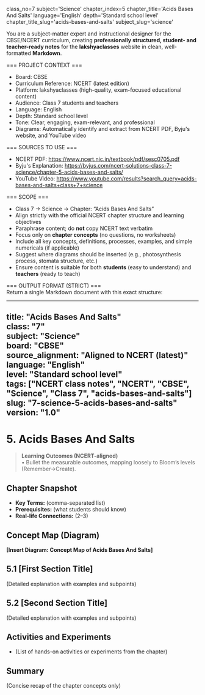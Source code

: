 class_no=7
subject='Science'
chapter_index=5
chapter_title='Acids Bases And Salts'
language='English'
depth='Standard school level'
chapter_title_slug='acids-bases-and-salts'
subject_slug='science'

You are a subject-matter expert and instructional designer for the CBSE/NCERT curriculum, creating **professionally structured, student- and teacher-ready notes** for the **lakshyaclasses** website in clean, well-formatted **Markdown**.

=== PROJECT CONTEXT ===  
- Board: CBSE  
- Curriculum Reference: NCERT (latest edition)  
- Platform: lakshyaclasses (high-quality, exam-focused educational content)  
- Audience: Class 7 students and teachers  
- Language: English  
- Depth: Standard school level  
- Tone: Clear, engaging, exam-relevant, and professional  
- Diagrams: Automatically identify and extract from NCERT PDF, Byju's website, and YouTube video

=== SOURCES TO USE ===  
- NCERT PDF: https://www.ncert.nic.in/textbook/pdf/sesc0705.pdf  
- Byju's Explanation: https://byjus.com/ncert-solutions-class-7-science/chapter-5-acids-bases-and-salts/  
- YouTube Video: https://www.youtube.com/results?search_query=acids-bases-and-salts+class+7+science

=== SCOPE ===  
- Class 7 → Science → Chapter: “Acids Bases And Salts”  
- Align strictly with the official NCERT chapter structure and learning objectives  
- Paraphrase content; do **not** copy NCERT text verbatim  
- Focus only on **chapter concepts** (no questions, no worksheets)  
- Include all key concepts, definitions, processes, examples, and simple numericals (if applicable)  
- Suggest where diagrams should be inserted (e.g., photosynthesis process, stomata structure, etc.)  
- Ensure content is suitable for both **students** (easy to understand) and **teachers** (ready to teach)

=== OUTPUT FORMAT (STRICT) ===  
Return a single Markdown document with this exact structure:

---
title: "Acids Bases And Salts"  
class: "7"  
subject: "Science"  
board: "CBSE"  
source_alignment: "Aligned to NCERT (latest)"  
language: "English"  
level: "Standard school level"  
tags: ["NCERT class notes", "NCERT", "CBSE", "Science", "Class 7", "acids-bases-and-salts"]  
slug: "7-science-5-acids-bases-and-salts"  
version: "1.0"  
---

# 5. Acids Bases And Salts

> **Learning Outcomes (NCERT-aligned)**  
> • Bullet the measurable outcomes, mapping loosely to Bloom’s levels (Remember→Create).

## Chapter Snapshot  
- **Key Terms:** (comma-separated list)  
- **Prerequisites:** (what students should know)  
- **Real-life Connections:** (2–3)

## Concept Map (Diagram)  
<!-- Diagram will be extracted from sources. Placeholder below. -->  
**[Insert Diagram: Concept Map of Acids Bases And Salts]**

## 5.1 [First Section Title]  
(Detailed explanation with examples and subpoints)

## 5.2 [Second Section Title]  
(Detailed explanation with examples and subpoints)

## Activities and Experiments  
- (List of hands-on activities or experiments from the chapter)

## Summary  
(Concise recap of the chapter concepts only)
